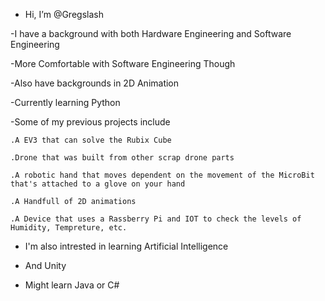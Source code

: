 - Hi, I’m @Gregslash

-I have a background with both Hardware Engineering and Software Engineering 

-More Comfortable with Software Engineering Though

-Also have backgrounds in 2D Animation

-Currently learning Python

   -Some of my previous projects include

    .A EV3 that can solve the Rubix Cube

    .Drone that was built from other scrap drone parts

    .A robotic hand that moves dependent on the movement of the MicroBit that's attached to a glove on your hand
  
    .A Handfull of 2D animations
  
    .A Device that uses a Rassberry Pi and IOT to check the levels of Humidity, Tempreture, etc.

- I'm also intrested in learning Artificial Intelligence

- And Unity

- Might learn Java or C#
